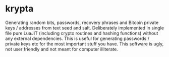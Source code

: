 # krypta
Generating random bits, passwords, recovery phrases and Bitcoin private keys / addresses from text seed and salt. Deliberately implemented in single file pure LuaJIT (including crypto routines and hashing functions) without any external dependencies. This is useful for generating passwords / private keys etc for the most important stuff you have. This software is ugly, not user friendly and not meant for computer illiterate.